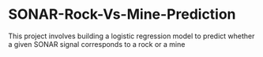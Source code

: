 # SONAR-Rock-Vs-Mine-Prediction
This project involves building a logistic regression model to predict whether a given SONAR signal corresponds to a rock or a mine
